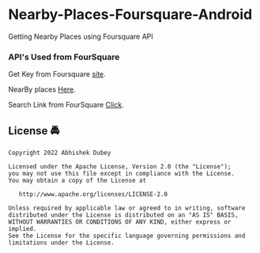 # Nearby-Places-Foursquare-Android
Getting Nearby Places using Foursquare API

###  API's Used from FourSquare
Get Key from Foursquare [site](https://developer.foursquare.com/).

NearBy places [Here](https://developer.foursquare.com/reference/places-nearby).

Search Link from FourSquare [Click](https://developer.foursquare.com/reference/place-search).


## License :oncoming_police_car:
    Copyright 2022 Abhishek Dubey

    Licensed under the Apache License, Version 2.0 (the "License");
    you may not use this file except in compliance with the License.
    You may obtain a copy of the License at

       http://www.apache.org/licenses/LICENSE-2.0

    Unless required by applicable law or agreed to in writing, software
    distributed under the License is distributed on an "AS IS" BASIS,
    WITHOUT WARRANTIES OR CONDITIONS OF ANY KIND, either express or implied.
    See the License for the specific language governing permissions and
    limitations under the License.